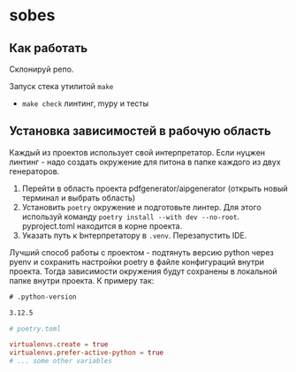 # sobes

## Как работать

Склонируй репо.

Запуск стека утилитой `make`

- `make check` линтинг, mypy и тесты

## Установка зависимостей в рабочую область

Каждый из проектов использует свой интерпретатор. Если нуцжен линтинг - надо создать окружение для питона в папке каждого из двух генераторов.

1. Перейти в область проекта pdfgenerator/aipgenerator (открыть новый терминал и выбрать область)
2. Установить `poetry` окружение и подготовьте линтер. Для этого используй команду `poetry install --with dev --no-root`. pyproject.toml находится в корне проекта.
3. Указать путь к bнтерпретатору в `.venv`. Перезапустить IDE.

Лучший способ работы с проектом - подтянуть версию python через pyenv и сохранить настройки poetry в файле конфигураций внутри проекта. Тогда зависимости окружения будут сохранены в локальной папке внутри проекта. К примеру так:

```txt
# .python-version

3.12.5
```

```toml
# poetry.toml

virtualenvs.create = true
virtualenvs.prefer-active-python = true
# ... some other variables
```
